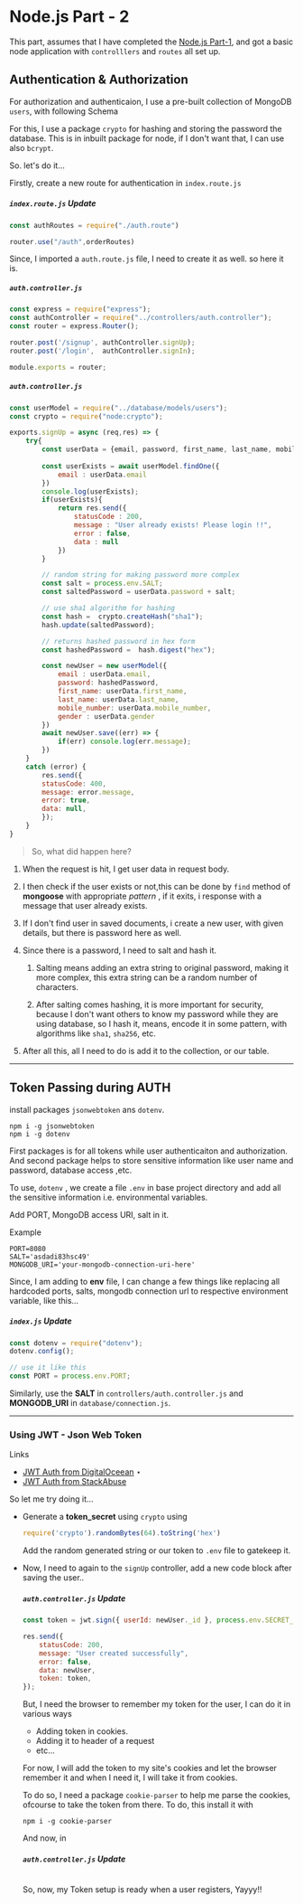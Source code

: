 # Node.js Part - 2

This part, assumes that I have completed the [Node.js Part-1](./node_notes_1.md), and got a basic node application with `controlllers` and `routes` all set up.

## Authentication & Authorization

For authorization and authenticaion, I use a pre-built collection of MongoDB `users`, with following Schema

For this, I use a package `crypto` for hashing and storing the password the database. This is in inbuilt package for node, if I don't want that, I can use also `bcrypt`.

So. let's do it...

Firstly, create a new route for authentication in `index.route.js`

<h5 a><strong><code>index.route.js</code></strong> Update</h5>

```javascript
const authRoutes = require("./auth.route")

router.use("/auth",orderRoutes)
```

Since, I imported a `auth.route.js` file, I need to create it as well. so here it is.

<h5 a><strong><code>auth.controller.js</code></strong></h5>

```javascript
const express = require("express");
const authController = require("../controllers/auth.controller");
const router = express.Router();

router.post('/signup', authController.signUp);
router.post('/login',  authController.signIn);

module.exports = router;
```

<h5 a><strong><code>auth.controller.js</code></strong></h5>

```javascript
const userModel = require("../database/models/users");
const crypto = require("node:crypto");

exports.signUp = async (req,res) => {
    try{
        const userData = {email, password, first_name, last_name, mobile_number, gender} = req.body;
    
        const userExists = await userModel.findOne({
            email : userData.email
        })
        console.log(userExists);
        if(userExists){
            return res.send({
                statusCode : 200,
                message : "User already exists! Please login !!",
                error : false,
                data : null
            })
        }

        // random string for making password more complex
        const salt = process.env.SALT;
        const saltedPassword = userData.password + salt;

        // use sha1 algorithm for hashing
        const hash =  crypto.createHash("sha1");
        hash.update(saltedPassword);

        // returns hashed password in hex form
        const hashedPassword =  hash.digest("hex");

        const newUser = new userModel({
            email : userData.email,
            password: hashedPassword,
            first_name: userData.first_name,
            last_name: userData.last_name,
            mobile_number: userData.mobile_number,
            gender : userData.gender
        })
        await newUser.save((err) => {
            if(err) console.log(err.message);
        })
    }
    catch (error) {
        res.send({
        statusCode: 400,
        message: error.message,
        error: true,
        data: null,
        });
    }
}
```

> So, what did happen here?

1. When the request is hit, I get user data in request body.

2. I then check if the user exists or not,this can be done by `find` method of **mongoose** with appropriate _pattern_ , if it exits, i response with a message that user already exists.

3. If I don't find user in saved documents, i create a new user, with given details, but there is password here as well.

4. Since there is a password, I need to salt and hash it.
    1. Salting means adding an extra string to original password, making it more complex, this extra string can be a random number of characters.

    2. After salting comes hashing, it is more important for security, because I don't want others to know my password while they are using database, so I hash it, means, encode it in some pattern, with algorithms like `sha1`, `sha256`, etc.

5. After all this, all I need to do is add it to the collection, or our table.


---

## Token Passing during AUTH

install packages `jsonwebtoken` ans `dotenv`.

```
npm i -g jsonwebtoken
npm i -g dotenv
```
First packages is for all tokens while user authenticaiton and authorization.
And second package helps to store sensitive information like user name and password, database access ,etc.

To use, `dotenv` , we create a file `.env` in base project directory and add all the sensitive information i.e. environmental variables.

Add PORT, MongoDB access URI, salt in it.

Example

```
PORT=8080
SALT='asdadi83hsc49'
MONGODB_URI='your-mongodb-connection-uri-here'
```

Since, I am adding to **env** file, I can change a few things like replacing all hardcoded ports, salts, mongodb connection url to respective environment variable, like this...

<h5 a><strong><code>index.js</code></strong> Update</h5>

```javascript
const dotenv = require("dotenv");
dotenv.config();

// use it like this
const PORT = process.env.PORT;
```

Similarly, use the **SALT** in `controllers/auth.controller.js` and **MONGODB_URI** in `database/connection.js`.

---

### Using JWT - Json Web Token

Links
- [JWT Auth from DigitalOceean](https://www.digitalocean.com/community/tutorials/nodejs-jwt-expressjs) $\star$
- [JWT Auth from StackAbuse](https://stackabuse.com/authentication-and-authorization-with-jwts-in-express-js/)

So let me try doing it...
- Generate a **token_secret** using `crypto` using

    ```js
    require('crypto').randomBytes(64).toString('hex')
    ```

    Add the random generated string or our token to `.env` file to gatekeep it.


- Now, I need to again to the `signUp` controller, add a new code block after saving the user..

    <h5 a><strong><code>auth.controller.js</code></strong> Update</h5>

    ```javascript
    const token = jwt.sign({ userId: newUser._id }, process.env.SECRET_TOKEN, {"expiresIn" : "2h"});

    res.send({
        statusCode: 200,
        message: "User created successfully",
        error: false,
        data: newUser,
        token: token,
    });
    ```

    But, I need the browser to remember my token for the user,
    I can do it in various ways
    - Adding token in cookies.
    - Adding it to header of a request
    - etc...

    For now, I will add the token to my site's cookies and let the browser remember it and when I need it, I will take it from cookies.

    To do so, I need a package `cookie-parser` to help me parse the cookies, ofcourse to take the token from there.
    To do, this install it with

    ```
    npm i -g cookie-parser
    ```

    And now, in 

    <h5 a><strong><code>auth.controller.js</code></strong> Update</h5>

    ```javascript
    ```
    So, now, my Token setup is ready when a user registers, Yayyy!!